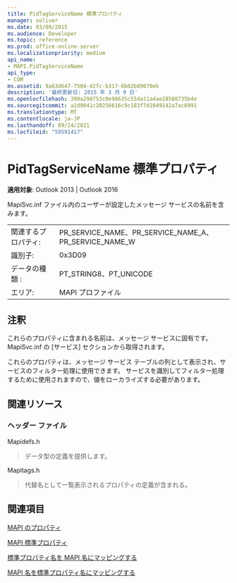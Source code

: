 ```yaml
---
title: PidTagServiceName 標準プロパティ
manager: soliver
ms.date: 03/09/2015
ms.audience: Developer
ms.topic: reference
ms.prod: office-online-server
ms.localizationpriority: medium
api_name:
- MAPI.PidTagServiceName
api_type:
- COM
ms.assetid: 9a63d647-7504-42fc-b317-6b02b89070eb
description: '最終更新日: 2015 年 3 月 9 日'
ms.openlocfilehash: 390a298753c0e98635c55da11a4ae28588735b4e
ms.sourcegitcommit: a1d9041c20256616c9c183f7d1049142a7ac6991
ms.translationtype: MT
ms.contentlocale: ja-JP
ms.lasthandoff: 09/24/2021
ms.locfileid: "59591417"
---
```

# <a name="pidtagservicename-canonical-property"></a>PidTagServiceName 標準プロパティ

  
  
**適用対象**: Outlook 2013 | Outlook 2016 
  
MapiSvc.inf ファイル内のユーザーが設定したメッセージ サービスの名前を含みます。
  
|||
|:-----|:-----|
|関連するプロパティ:  <br/> |PR_SERVICE_NAME、PR_SERVICE_NAME_A、PR_SERVICE_NAME_W  <br/> |
|識別子:  <br/> |0x3D09  <br/> |
|データの種類 :   <br/> |PT_STRING8、PT_UNICODE  <br/> |
|エリア:  <br/> |MAPI プロファイル  <br/> |
   
## <a name="remarks"></a>注釈

これらのプロパティに含まれる名前は、メッセージ サービスに固有です。 MapiSvc.inf の [サービス] セクションから取得されます。
  
これらのプロパティは、メッセージ サービス テーブルの列として表示され、サービスのフィルター処理に使用できます。 サービスを識別してフィルター処理するために使用されますので、値をローカライズする必要があります。
  
## <a name="related-resources"></a>関連リソース

### <a name="header-files"></a>ヘッダー ファイル

Mapidefs.h
  
> データ型の定義を提供します。
    
Mapitags.h
  
> 代替名として一覧表示されるプロパティの定義が含まれる。
    
## <a name="see-also"></a>関連項目



[MAPI のプロパティ](mapi-properties.md)
  
[MAPI 標準プロパティ](mapi-canonical-properties.md)
  
[標準プロパティ名を MAPI 名にマッピングする](mapping-canonical-property-names-to-mapi-names.md)
  
[MAPI 名を標準プロパティ名にマッピングする](mapping-mapi-names-to-canonical-property-names.md)


